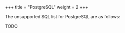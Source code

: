 +++
title = "PostgreSQL"
weight = 2
+++

The unsupported SQL list for PostgreSQL are as follows:

TODO
